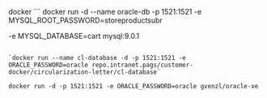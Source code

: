 docker ```
docker run -d --name oracle-db -p 1521:1521 -e MYSQL_ROOT_PASSWORD=storeproductsubr

-e MYSQL_DATABASE=cart mysql:9.0.1

```

`docker run --name cl-database -d -p 1521:1521 -e ORACLE_PASSWORD=oracle repo.intranet.pags/customer-docker/circularization-letter/cl-database`

docker run -d -p 1521:1521 -e ORACLE_PASSWORD=oracle gvenzl/oracle-xe
